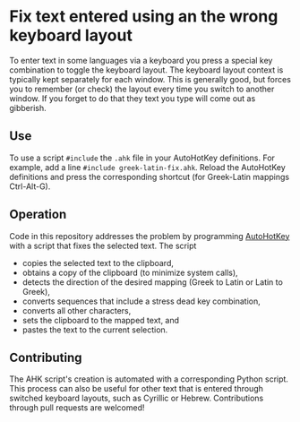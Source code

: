 # Fix text entered using an the wrong keyboard layout
To enter text in some languages via a keyboard you press a special key
combination to toggle the keyboard layout.
The keyboard layout context is typically kept separately for each window.
This is generally good, but forces you to remember (or check) the
layout every time you switch to another window.
If you forget to do that they text you type will come out as gibberish.

## Use
To use a script `#include` the `.ahk` file in your AutoHotKey definitions.
For example, add a line `#include greek-latin-fix.ahk`.
Reload the AutoHotKey definitions and press the corresponding shortcut
(for Greek-Latin mappings Ctrl-Alt-G).

## Operation
Code in this repository addresses the problem
by programming [AutoHotKey](https://www.autohotkey.com/) with
a script that fixes the selected text.
The script
* copies the selected text to the clipboard,
* obtains a copy of the clipboard (to minimize system calls),
* detects the direction of the desired mapping (Greek to Latin or Latin to Greek),
* converts sequences that include a stress dead key combination,
* converts all other characters,
* sets the clipboard to the mapped text, and
* pastes the text to the current selection.

## Contributing
The AHK script's creation is automated with a corresponding Python script.
This process can also be useful for other text that is entered through
switched keyboard layouts, such as Cyrillic or Hebrew.
Contributions through pull requests are welcomed!
